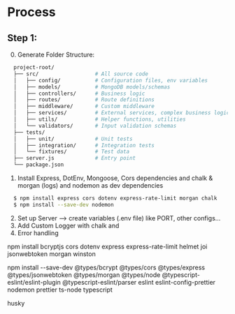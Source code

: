 # Process

## Step 1:

0. Generate Folder Structure:

```bash
  project-root/
  ├── src/                  # All source code
  │   ├── config/           # Configuration files, env variables
  │   ├── models/           # MongoDB models/schemas
  │   ├── controllers/      # Business logic
  │   ├── routes/           # Route definitions
  │   ├── middleware/       # Custom middleware
  │   ├── services/         # External services, complex business logic
  │   ├── utils/            # Helper functions, utilities
  │   └── validators/       # Input validation schemas
  ├── tests/
  │   ├── unit/             # Unit tests
  │   ├── integration/      # Integration tests
  │   └── fixtures/         # Test data
  ├── server.js             # Entry point
  └── package.json
```

1. Install Express, DotEnv, Mongoose, Cors dependencies and chalk & morgan (logs) and nodemon as dev dependencies

```zsh
  $ npm install express cors dotenv express-rate-limit morgan chalk
  $ npm install --save-dev nodemon
```

2. Set up Server --> create variables (.env file) like PORT, other configs...
3. Add Custom Logger with chalk and
4. Error handling

npm install bcryptjs cors dotenv express express-rate-limit helmet joi jsonwebtoken morgan winston

npm install --save-dev @types/bcrypt @types/cors @types/express @types/jsonwebtoken @types/morgan @types/node @typescript-eslint/eslint-plugin @typescript-eslint/parser eslint eslint-config-prettier nodemon prettier ts-node typescript

husky
